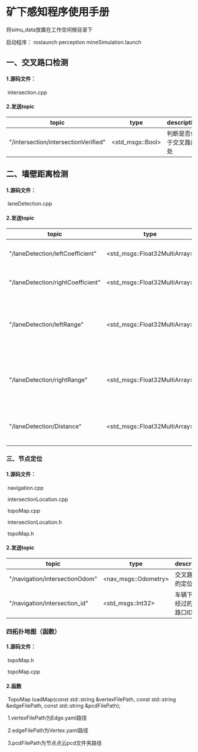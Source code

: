 # 矿下感知程序使用手册

将simu_data放置在工作空间根目录下

启动程序： roslaunch perception mineSimulation.launch



## 一、交叉路口检测



#### 1.源码文件：

​	intersection.cpp

#### 2.发送topic

| topic                                | type             | description            |
| ------------------------------------ | ---------------- | ---------------------- |
| "/intersection/intersectionVerified" | <std_msgs::Bool> | 判断是否位于交叉路口处 |



## 二、墙壁距离检测

#### 1.源码文件：

​	laneDetection.cpp

#### 2.发送topic

| topic                             | type                          | description                                          |
| --------------------------------- | ----------------------------- | ---------------------------------------------------- |
| "/laneDetection/leftCoefficient"  | <std_msgs::Float32MultiArray> | 左侧墙壁3阶曲线拟合系数                              |
| "/laneDetection/rightCoefficient" | <std_msgs::Float32MultiArray> | 右侧墙壁3阶曲线拟合系数                              |
| "/laneDetection/leftRange"        | <std_msgs::Float32MultiArray> | 左侧曲线拟合x轴范围（两个值：0是轴正向、1是x轴负向） |
| "/laneDetection/rightRange"       | <std_msgs::Float32MultiArray> | 右侧曲线拟合x轴范围（两个值：0是轴正向、1是x轴负向） |
| "/laneDetection/Distance"         | <std_msgs::Float32MultiArray> | 左、右侧墙壁距离（两个值：0左侧、1右侧）             |

### 三、节点定位

#### 1.源码文件：

​	navigation.cpp

​	intersectionLocation.cpp

​	topoMap.cpp

​	intersectionLocation.h 

​	topoMap.h

#### 2.发送topic

| topic                          | type                 | description                |
| ------------------------------ | -------------------- | -------------------------- |
| "/navigation/intersectionOdom" | <nav_msgs::Odometry> | 交叉路口处的定位           |
| "/navigation/intersection_id"  | <std_msgs::Int32>    | 车辆下一个经过的交叉路口ID |



### 四拓扑地图（函数）

#### 1.源码文件：

​	topoMap.h

​	topoMap.cpp

#### 2.函数

​	TopoMap loadMap(const std::string &vertexFilePath, const std::string &edgeFilePath, const std::string &pcdFilePath);

​	1.vertexFilePath为Edge.yaml路径

​	2.edgeFilePath为Vertex.yaml路径

​	3.pcdFilePath为节点点云pcd文件夹路径








